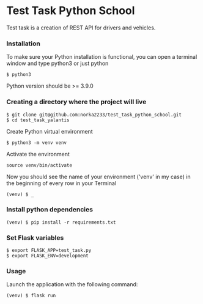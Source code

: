 # Test Task Python School

Test task is a creation of REST API for drivers and vehicles.

### Installation

To make sure your Python installation is functional, you can open a terminal window and type python3 or just python

`$ python3`

Python version should be >= 3.9.0

### Creating a directory where the project will live
```
$ git clone git@github.com:norka2233/test_task_python_school.git
$ cd test_task_yalantis
```
Create Python virtual environment

```
$ python3 -m venv venv
```

Activate the environment

```
source venv/bin/activate
```

Now you should see the name of your environment ('venv' in my case) in the beginning of every row in your Terminal

`(venv) $ _`

### Install python dependencies

```(venv) $ pip install -r requirements.txt```

### Set Flask variables

```commandline
$ export FLASK_APP=test_task.py
$ export FLASK_ENV=development
```

### Usage
Launch the application with the following command:
```commandline
(venv) $ flask run
```